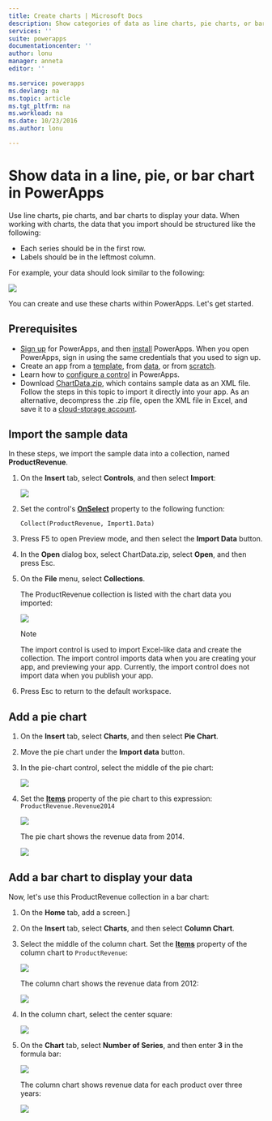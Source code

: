 ```yaml
---
title: Create charts | Microsoft Docs
description: Show categories of data as line charts, pie charts, or bar charts
services: ''
suite: powerapps
documentationcenter: ''
author: lonu
manager: anneta
editor: ''

ms.service: powerapps
ms.devlang: na
ms.topic: article
ms.tgt_pltfrm: na
ms.workload: na
ms.date: 10/23/2016
ms.author: lonu

---
```

# Show data in a line, pie, or bar chart in PowerApps
Use line charts, pie charts, and bar charts to display your data. When working with charts, the data that you import should be structured like the following:

* Each series should be in the first row.
* Labels should be in the leftmost column.

For example, your data should look similar to the following:

![][9]

You can create and use these charts within PowerApps. Let's get started.

## Prerequisites
* [Sign up](signup-for-powerapps.md) for PowerApps, and then [install](http://aka.ms/powerappsinstall) PowerApps. When you open PowerApps, sign in using the same credentials that you used to sign up.
* Create an app from a [template](get-started-test-drive.md), from [data](get-started-create-from-data.md), or from [scratch](get-started-create-from-blank.md).
* Learn how to [configure a control](add-configure-controls.md) in PowerApps.
* Download [ChartData.zip](http://pwrappssamples.blob.core.windows.net/samples/ChartData.zip), which contains sample data as an XML file. Follow the steps in this topic to import it directly into your app. As an alternative, decompress the .zip file, open the XML file in Excel, and save it to a [cloud-storage account](connections/cloud-storage-blob-connections.md).

## Import the sample data
In these steps, we import the sample data into a collection, named **ProductRevenue**.

1. On the **Insert** tab, select **Controls**, and then select **Import**:  

    ![][11]  

2. Set the control's **[OnSelect](../controls/properties-core.md)** property to the following function:  

   ```Collect(ProductRevenue, Import1.Data)```

3. Press F5 to open Preview mode, and then select the **Import Data** button.

4. In the **Open** dialog box, select ChartData.zip, select **Open**, and then press Esc.

5. On the **File** menu, select **Collections**.

    The ProductRevenue collection is listed with the chart data you imported:

    ![][1]  

   > [!NOTE]
   > The import control is used to import Excel-like data and create the collection. The import control imports data when you are creating your app, and previewing your app. Currently, the import control does not import data when you publish your app.
   >

6. Press Esc to return to the default workspace.

## Add a pie chart
1. On the **Insert** tab, select **Charts**, and then select **Pie Chart**.

2. Move the pie chart under the **Import data** button.

3. In the pie-chart control, select the middle of the pie chart:   

    ![][10]

4. Set the **[Items](../controls/properties-core.md)** property of the pie chart to this expression: `ProductRevenue.Revenue2014`

    ![][2]  

    The pie chart shows the revenue data from 2014.

    ![][3]  

## Add a bar chart to display your data
Now, let's use this ProductRevenue collection in a bar chart:

1. On the **Home** tab, add a screen.]

2. On the **Insert** tab, select **Charts**, and then select **Column Chart**.

3. Select the middle of the column chart. Set the **[Items](../controls/properties-core.md)** property of the column chart to ```ProductRevenue```:

    ![][12]  

    The column chart shows the revenue data from 2012:

    ![][4]  

4. In the column chart, select the center square:

    ![][5]

5. On the **Chart** tab, select **Number of Series**, and then enter **3** in the formula bar:

    ![][6]  

    The column chart shows revenue data for each product over three years:

    ![][7]  

[1]: ./media/use-line-pie-bar-chart/productrevenuecollection.png
[2]: ./media/use-line-pie-bar-chart/itemsexpression.png
[3]: ./media/use-line-pie-bar-chart/piechart.png
[4]: ./media/use-line-pie-bar-chart/columnchart.png
[5]: ./media/use-line-pie-bar-chart/columnchartseries.png
[6]: ./media/use-line-pie-bar-chart/columnchartseriesfunction.png
[7]: ./media/use-line-pie-bar-chart/columnchartthreeyears.png
[8]: ./media/use-line-pie-bar-chart/preview.png
[9]: ./media/use-line-pie-bar-chart/tableformat.png
[10]: ./media/use-line-pie-bar-chart/middlepiechart.png
[11]: ./media/use-line-pie-bar-chart/import.png
[12]: ./media/use-line-pie-bar-chart/itemscolumnchart.png
